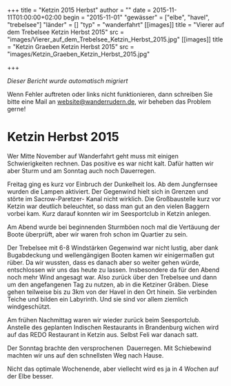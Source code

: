 +++
title = "Ketzin 2015 Herbst"
author = ""
date = 2015-11-11T01:00:00+02:00
begin = "2015-11-01"
"gewässer" = ["elbe", "havel", "trebelsee"]
"länder" = []
"typ" = "wanderfahrt"
[[images]]
title = "Vierer auf dem Trebelsee Ketzin Herbst 2015"
src = "images/Vierer_auf_dem_Trebelsee_Ketzin_Herbst_2015.jpg"
[[images]]
title = "Ketzin Graeben Ketzin Herbst 2015"
src = "images/Ketzin_Graeben_Ketzin_Herbst_2015.jpg"

+++


*Dieser Bericht wurde automatisch migriert*

Wenn Fehler auftreten oder links nicht funktionieren, dann schreiben Sie bitte eine Mail an website@wanderrudern.de, wir beheben das Problem gerne!



# Ketzin Herbst 2015


Wer Mitte November auf Wanderfahrt geht muss mit einigen Schwierigkeiten rechnen. Das positive es war nicht kalt. Dafür hatten wir aber Sturm und am Sonntag auch noch Dauerregen.

Freitag ging es kurz vor Einbruch der Dunkelheit los. Ab dem Jungfernsee wurden die Lampen aktiviert. Der Gegenwind hielt sich in Grenzen und störte im Sacrow-Paretzer- Kanal nicht wirklich. Die Großbaustelle kurz vor Ketzin war deutlich beleuchtet, so dass man gut an den vielen Baggern vorbei kam. Kurz darauf konnten wir im Seesportclub in Ketzin anlegen.

Am Abend wurde bei beginnenden Sturmböen noch mal die Vertäuung der Boote überprüft, aber wir waren froh schon im Quartier zu sein.

Der Trebelsee mit 6-8 Windstärken Gegenwind war nicht lustig, aber dank Bugabdeckung und wellengängigen Booten kamen wir einigermaßen gut rüber. Da wir wussten, dass es danach aber so weiter gehen würde, entschlossen wir uns das heute zu lassen. Insbesondere da für den Abend noch mehr Wind angesagt war. Also zurück über den Trebelsee und dann um den angefangenen Tag zu nutzen, ab in die Ketziner Gräben. Diese gehen teilweise bis zu 3km von der Havel in den Ort hinein. Sie verbinden Teiche und bilden ein Labyrinth. Und sie sind vor allem ziemlich windgeschützt.

Am frühen Nachmittag waren wir wieder zurück beim Seesportclub. Anstelle des geplanten Indischen Restaurants in Brandenburg wichen wird auf das REDO Restaurant in Ketzin aus. Selbst Feli war danach satt.

Der Sonntag brachte den versprochenen  Dauerregen. Mit Schiebewind machten wir uns auf den schnellsten Weg nach Hause.

Nicht das optimale Wochenende, aber viellecht wird es ja in 4 Wochen auf der Elbe besser.